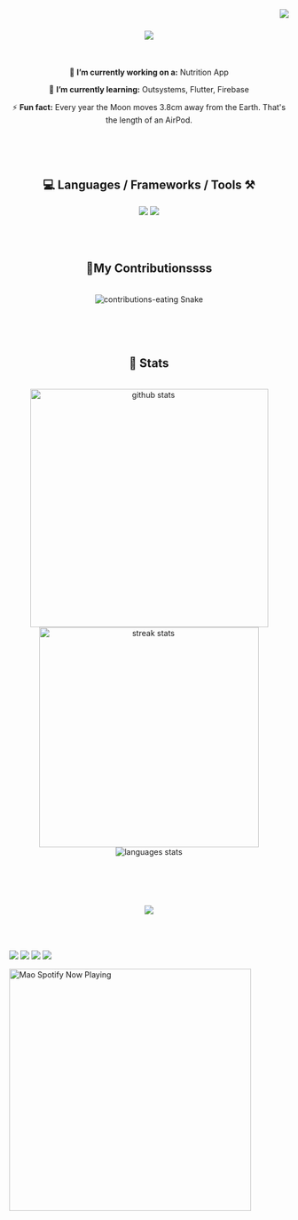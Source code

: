 <!-- VISITOR BADGE -->
<!-- https://github.com/hehuapei/visitor-badge -->

<img align="right" src="https://visitor-badge.laobi.icu/badge?page_id=mao1910.mao1910&left_color=%2379DAF9&right_color=%23FE6E96" />

<!-- TYPING SVG -->
<!-- https://github.com/DenverCoder1/readme-typing-svg -->

<h1 align="center">
    <img src="https://readme-typing-svg.herokuapp.com/?font=Righteous&size=35&center=true&vCenter=true&width=500&height=70&color=FE6E96&font=poppins&duration=5000&lines=Hi+There!+👋;+I'm+Mao!;" />
</h1>
<br/>

<!-- ABOUT ME -->

<div align="center">
 
 🔭 **I’m currently working on a:** Nutrition App
 
 🌱 **I’m currently learning:** Outsystems, Flutter, Firebase

 ⚡ **Fun fact:** Every year the Moon moves 3.8cm away from the Earth. That's the length of an AirPod.
<!-- Alternatives to the last sentence https://www.themeasureofthings.com/results.php?comp=length&unit=cm&amt=3.8 -->
 </div>
<br/><br/><br/>

<!-- TECHNOLOGIES LOGOS -->
<!-- https://github.com/tandpfun/skill-icons -->

<h2 align="center">💻 Languages / Frameworks / Tools ⚒️</h2>
<div align="center">
    <img src="https://skillicons.dev/icons?i=javascript,typescript,angular,react,html,css,scss,bootstrap,cs,java,spring" />
    <img src="https://skillicons.dev/icons?i=flutter,firebase,supabase,mysql,git,github,gitlab,vscode,idea,maven,figma" />
</div>
<br/><br/><br/>

<!-- CONTRIBUTIONS SNAKE GAME -->
<!-- https://github.com/Platane/snk -->


<div align="center">
  <h2> 🐍My Contributionssss </h2>
  <br>
  <img alt="contributions-eating Snake" src="https://raw.githubusercontent.com/mao1910/mao1910/output/github-contribution-grid-snake.svg" />
  
  <br/><br/><br/>
</div>


<!-- GITHUB STATS -->
<!-- https://github.com/DenverCoder1/github-readme-streak-stats -->
<!-- https://github.com/anuraghazra/github-readme-stats -->

<!-- https://github-readme-stats-mao1910.vercel.app/ My own Vercel deployment-->
<h2 align="center">📝 Stats </h2>
  <br>
<div align=center>
  <img width=429 src="https://github-readme-stats-mao1910.vercel.app/api?username=mao1910&count_private=true&show_icons=true&theme=dracula&rank_icon=github&hide=contribs&border_radius=10" alt="github stats"/>
  <img width=396 src="https://streak-stats.demolab.com/?user=mao1910&count_private=true&theme=dracula&currStreakNum=79DAF9&currStreakLabel=FE6E96&border_radius=10" alt="streak stats"/>
  <br/>
  <img src="https://github-readme-stats-mao1910.vercel.app/api/top-langs/?username=mao1910&layout=compact&theme=dracula&border_radius=10&size_weight=0.5&count_weight=0.5" alt="languages stats" />
</div>

<br/><br/><br/>

<!-- FOOTER -->
<!-- https://github.com/DenverCoder1/readme-typing-svg -->


<h3 align="center">
    <img src="https://readme-typing-svg.herokuapp.com/?font=Righteous&size=25&center=true&vCenter=true&width=500&height=70&color=FE6E96&font=poppins&duration=5000&lines=Thanks+for+dropping+by!;Hope+to+see+you+again+👊">
</h3>

<br/><br/>

<!--  SOCIAL NETWORS -->
<!-- https://github.com/alexandresanlim/Badges4-README.md-Profile -->

  <div> 
    <a href="https://www.linkedin.com/" target="_blank"><img src="https://img.shields.io/badge/-LinkedIn-%230077B5?style=for-the-badge&logo=linkedin&logoColor=white" target="_blank"></a> <!-- ADD LINKEDIN PROFILE -->
    <a href = "https://www.google.com"><img src="https://img.shields.io/badge/Portfolio-4285F4?style=for-the-badge&logo=Google-chrome&logoColor=white" target="_blank"></a> <!-- ADD PORTFOLIO WEBSITE -->
    <a href="https://discord.gg" target="_blank"><img src="https://img.shields.io/badge/Discord-7289DA?style=for-the-badge&logo=discord&logoColor=white" target="_blank"></a> <!-- ADD DISCORD -->
    <a href = "mao1910dev@gmail.com"><img src="https://img.shields.io/badge/Gmail-D14836?style=for-the-badge&logo=gmail&logoColor=white" target="_blank"></a>
  </div>

<!-- START_SECTION:activity -->
<!-- https://github.com/jamesgeorge007/github-activity-readme -->


<!-- SPOTIFY PLAYING-->
<!-- https://github.com/novatorem/novatorem -->

[<img width=436px src="https://spotify-now-playing-novatorem-git-main-mao1910.vercel.app//api/spotify/?border_color=ffffff" alt="Mao Spotify Now Playing" />](https://open.spotify.com/user/31542et242zglhf42ydrtqgvuvde)
